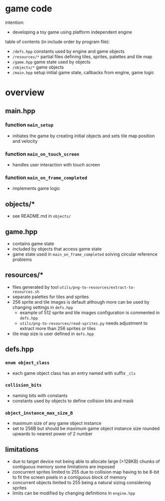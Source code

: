 # game code

intention:
* developing a toy game using platform independent engine

table of contents (in include order by program file):
* `/defs.hpp` constants used by engine and game objects
* `/resources/*` partial files defining tiles, sprites, palettes and tile map
* `/game.hpp` game state used by objects
* `/objects/*` game objects
* `/main.hpp` setup initial game state, callbacks from engine, game logic

# overview

## main.hpp
### function `main_setup`
* initiates the game by creating initial objects and sets tile map position and velocity
### function `main_on_touch_screen`
* handles user interaction with touch screen
### function `main_on_frame_completed`
* implements game logic

## objects/*
* see README.md in `objects/`

## game.hpp
* contains game state
* included by objects that access game state
* game state used in `main_on_frame_completed` solving circular reference problems

## resources/*
* files generated by tool `utils/png-to-resources/extract-to-resources.sh`
* separate palettes for tiles and sprites
* 256 sprite and tile images is default although more can be used by changing settings in `defs.hpp`
  - example of 512 sprite and tile images configuration is commented in `defs.hpp`
  - `utils/png-to-resources/read-sprites.py` needs adjustment to extract more than 256 sprites or tiles
* tile map size is user defined in `defs.hpp`

## defs.hpp
### `enum object_class`
* each game object class has an entry named with suffix `_cls`
### `collision_bits`
* naming bits with constants
* constants used by objects to define collision bits and mask
### `object_instance_max_size_B`
* maximum size of any game object instance
* set to 256B but should be maximum game object instance size rounded upwards to nearest power of 2 number

## limitations
* due to target device not being able to allocate large (>128KB) chunks of contiguous memory some limitations are imposed
* concurrent sprites limited to 255 due to collision map having to be 8-bit to fit the screen pixels in a contiguous block of memory
* concurrent objects limited to 255 being a natural sizing considering sprites
* limits can be modified by changing definitions in `engine.hpp`

